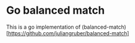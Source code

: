 # Go balanced match
This is a go implementation of (balanced-match)[https://github.com/juliangruber/balanced-match]